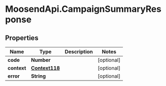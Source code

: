 # MoosendApi.CampaignSummaryResponse

## Properties
Name | Type | Description | Notes
------------ | ------------- | ------------- | -------------
**code** | **Number** |  | [optional] 
**context** | [**Context118**](Context118.md) |  | [optional] 
**error** | **String** |  | [optional] 


